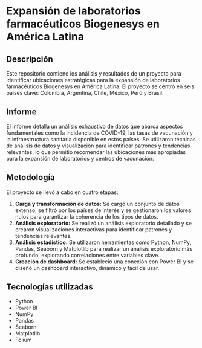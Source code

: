 

# Expansión de laboratorios farmacéuticos Biogenesys en América Latina

## Descripción

Este repositorio contiene los análisis y resultados de un proyecto para identificar ubicaciones estratégicas para la expansión de laboratorios farmacéuticos Biogenesys en América Latina. El proyecto se centró en seis países clave: Colombia, Argentina, Chile, México, Perú y Brasil.

## Informe

El informe detalla un análisis exhaustivo de datos que abarca aspectos fundamentales como la incidencia de COVID-19, las tasas de vacunación y la infraestructura sanitaria disponible en estos países. Se utilizaron técnicas de análisis de datos y visualización para identificar patrones y tendencias relevantes, lo que permitió recomendar las ubicaciones más apropiadas para la expansión de laboratorios y centros de vacunación.

## Metodología

El proyecto se llevó a cabo en cuatro etapas:

1. **Carga y transformación de datos:** Se cargó un conjunto de datos extenso, se filtró por los países de interés y se gestionaron los valores nulos para garantizar la coherencia de los tipos de datos.
2. **Análisis exploratorio:** Se realizó un análisis exploratorio detallado y se crearon visualizaciones interactivas para identificar patrones y tendencias relevantes.
3. **Análisis estadístico:** Se utilizaron herramientas como Python, NumPy, Pandas, Seaborn y Matplotlib para realizar un análisis exploratorio más profundo, explorando correlaciones entre variables clave.
4. **Creación de dashboard:** Se estableció una conexión con Power BI y se diseñó un dashboard interactivo, dinámico y fácil de usar.

## Tecnologías utilizadas

* Python
* Power BI
* NumPy
* Pandas
* Seaborn
* Matplotlib
* Folium
